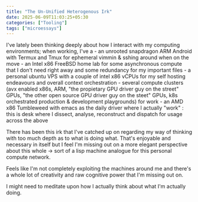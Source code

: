 ```yaml
---
title: "The Un-Unified Heterogenous Irk"
date: 2025-06-09T11:03:25+05:30
categories: ["Tooling"]
tags: ["microessays"]
---
```


I've lately been thinking deeply about how I interact with my computing environments; when working, I've a
    - an unrooted snapdragon ARM Android with Termux and Tmux for ephemeral vimmin & sshing around when on the move
    - an Intel x86 FreeBSD home lab for some asynchronous compute that I don't need right away and some redundancy for my important files
    - a personal ubuntu VPS with a couple of intel x86 vCPUs for my self hosting endeavours and overall context orchestration
    - several compute clusters (avx enabled x86s, ARM,  "the propietary GPU driver guy on the street" GPUs, "the other open source GPU driver guy on the steet" GPUs, k8s orchestrated production & development playgrounds) for work
    - an AMD x86 Tumbleweed with emacs as the daily driver where I actually "work" : this is desk where I dissect, analyse, reconstruct and dispatch for usage across the above
    
There has been this irk that I've catched up on regarding my way of thinking with too much depth as to what is doing what. That's enjoyable and necessary in itself but I feel I'm missing out on a more elegant perspective about this whole -> sort of a lisp machine analogue for this personal compute network.  

Feels like I'm not completely exploiting the machines around me and there's a whole lot of creativity and raw cognitive power that I'm missing out on.  

I might need to meditate upon how I actually think about what I'm actually doing.  
